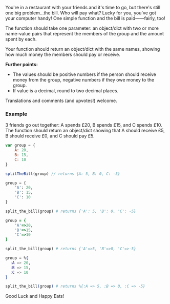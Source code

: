 You're in a restaurant with your friends and it's time to go, but there's still one big problem...the bill. Who will pay what? 
Lucky for you, you've got your computer handy! One simple function and the bill is paid——fairly, too!

The function should take one parameter: an object/dict with two or more name-value pairs that represent the members of the group and the amount spent by each.

Your function should return an object/dict with the same names, showing how much money the members should pay or receive.

**Further points:**

* The values should be positive numbers if the person should receive money from the group, negative numbers if they owe money to the group.
* If value is a decimal, round to two decimal places.
 
Translations and comments (and upvotes!) welcome.

### Example

3 friends go out together: A spends £20, B spends £15, and C spends £10. The function should return an object/dict showing that A should receive £5, B should receive £0, and C should pay £5.

```javascript
var group = {
    A: 20, 
    B: 15, 
    C: 10
}

splitTheBill(group) // returns {A: 5, B: 0, C: -5}
```    
```python
group = {
    'A': 20, 
    'B': 15, 
    'C': 10
}

split_the_bill(group) # returns {'A': 5, 'B': 0, 'C': -5}
```        
```ruby
group = {
    'A'=>20, 
    'B'=>15, 
    'C'=>10
}

split_the_bill(group) # returns {'A'=>5, 'B'=>0, 'C'=>-5}
```    
```elixir
group = %{
  :A => 20,
  :B => 15,
  :C => 10
}

split_the_bill(group) # returns %{:A => 5, :B => 0, :C => -5}
```

Good Luck and Happy Eats!
